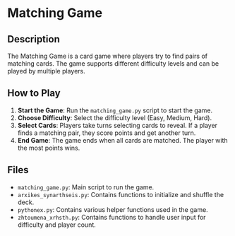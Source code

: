 # Matching Game

## Description
The Matching Game is a card game where players try to find pairs of matching cards. The game supports different difficulty levels and can be played by multiple players.

## How to Play
1. **Start the Game**: Run the `matching_game.py` script to start the game.
2. **Choose Difficulty**: Select the difficulty level (Easy, Medium, Hard).
3. **Select Cards**: Players take turns selecting cards to reveal. If a player finds a matching pair, they score points and get another turn.
4. **End Game**: The game ends when all cards are matched. The player with the most points wins.

## Files
- `matching_game.py`: Main script to run the game.
- `arxikes_synarthseis.py`: Contains functions to initialize and shuffle the deck.
- `pythonex.py`: Contains various helper functions used in the game.
- `zhtoumena_xrhsth.py`: Contains functions to handle user input for difficulty and player count.
